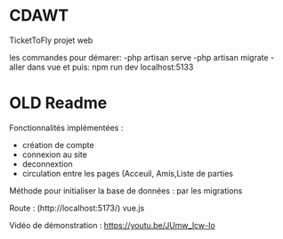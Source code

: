 # CDAWT
TicketToFly projet web

les commandes pour démarer:
-php artisan serve
-php artisan migrate
-aller dans vue et puis: npm run dev
localhost:5133

# OLD Readme

<description>

Fonctionnalités implémentées :
- création de compte
- connexion au site   
- deconnextion
- circulation entre les pages (Acceuil, Amis,Liste de parties

Méthode pour initialiser la base de données :
par les migrations 

Route :
(http://localhost:5173/)    vue.js




Vidéo de démonstration : https://youtu.be/JUmw_lcw-Io

